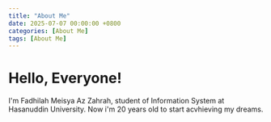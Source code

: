 ```yaml
---
title: "About Me"
date: 2025-07-07 00:00:00 +0800
categories: [About Me]
tags: [About Me]
---
```

# Hello, Everyone!

I'm Fadhilah Meisya Az Zahrah, student of Information System at Hasanuddin University. Now i'm 20 years old to start acvhieving my dreams. 
